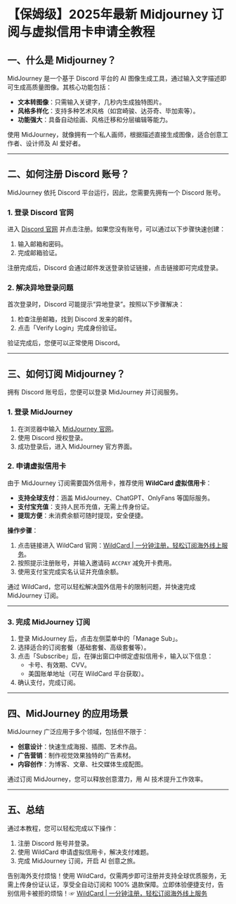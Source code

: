 # 【保姆级】2025年最新 Midjourney 订阅与虚拟信用卡申请全教程

## 一、什么是 Midjourney？

MidJourney 是一个基于 Discord 平台的 AI 图像生成工具，通过输入文字描述即可生成高质量图像。其核心功能包括：

- **文本转图像**：只需输入关键字，几秒内生成独特图片。
- **风格多样化**：支持多种艺术风格（如宫崎骏、达芬奇、毕加索等）。
- **功能强大**：具备自动绘画、风格迁移和分层编辑等能力。

使用 MidJourney，就像拥有一个私人画师，根据描述直接生成图像，适合创意工作者、设计师及 AI 爱好者。

---

## 二、如何注册 Discord 账号？

MidJourney 依托 Discord 平台运行，因此，您需要先拥有一个 Discord 账号。

### 1. 登录 Discord 官网

进入 [Discord 官网](https://discord.com/login) 并点击注册。如果您没有账号，可以通过以下步骤快速创建：

1. 输入邮箱和密码。
2. 完成邮箱验证。

注册完成后，Discord 会通过邮件发送登录验证链接，点击链接即可完成登录。

### 2. 解决异地登录问题

首次登录时，Discord 可能提示“异地登录”。按照以下步骤解决：

1. 检查注册邮箱，找到 Discord 发来的邮件。
2. 点击「Verify Login」完成身份验证。

验证完成后，您便可以正常使用 Discord。

---

## 三、如何订阅 Midjourney？

拥有 Discord 账号后，您便可以登录 MidJourney 并订阅服务。

### 1. 登录 MidJourney

1. 在浏览器中输入 [MidJourney 官网](https://www.midjourney.com/login/)。
2. 使用 Discord 授权登录。
3. 成功登录后，进入 MidJourney 官方界面。

### 2. 申请虚拟信用卡

由于 MidJourney 订阅需要国外信用卡，推荐使用 **WildCard 虚拟信用卡**：

- **支持全球支付**：涵盖 MidJourney、ChatGPT、OnlyFans 等国际服务。
- **支付宝充值**：支持人民币充值，无需上传身份证。
- **提现方便**：未消费余额可随时提现，安全便捷。

**操作步骤**：

1. 点击链接进入 WildCard 官网：[WildCard | 一分钟注册，轻松订阅海外线上服务](https://bit.ly/bewildcard)。
2. 按照提示注册账号，并输入邀请码 `ACCPAY` 减免开卡费用。
3. 使用支付宝完成实名认证并充值余额。

通过 WildCard，您可以轻松解决国外信用卡的限制问题，并快速完成 MidJourney 订阅。

---

### 3. 完成 MidJourney 订阅

1. 登录 MidJourney 后，点击左侧菜单中的「Manage Sub」。
2. 选择适合的订阅套餐（基础套餐、高级套餐等）。
3. 点击「Subscribe」后，在弹出窗口中绑定虚拟信用卡，输入以下信息：
   - 卡号、有效期、CVV。
   - 美国账单地址（可在 WildCard 平台获取）。
4. 确认支付，完成订阅。

---

## 四、MidJourney 的应用场景

MidJourney 广泛应用于多个领域，包括但不限于：

- **创意设计**：快速生成海报、插图、艺术作品。
- **广告营销**：制作视觉效果独特的广告素材。
- **内容创作**：为博客、文章、社交媒体生成配图。

通过订阅 MidJourney，您可以释放创意潜力，用 AI 技术提升工作效率。

---

## 五、总结

通过本教程，您可以轻松完成以下操作：

1. 注册 Discord 账号并登录。
2. 使用 WildCard 申请虚拟信用卡，解决支付难题。
3. 完成 MidJourney 订阅，开启 AI 创意之旅。

告别海外支付烦恼！使用 WildCard，仅需两步即可注册并支持全球优质服务，无需上传身份证认证，享受全自动订阅和 100% 退款保障。立即体验便捷支付，告别信用卡被拒的烦恼！☞ [WildCard | 一分钟注册，轻松订阅海外线上服务](https://bit.ly/bewildcard)
